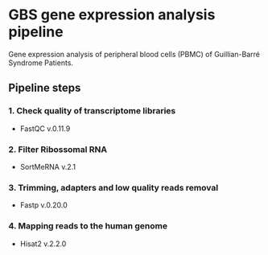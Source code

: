 # GBS gene expression analysis pipeline
Gene expression analysis of peripheral blood cells (PBMC) of Guillian-Barré Syndrome Patients.
## Pipeline steps
### 1. Check quality of transcriptome libraries
  * FastQC v.0.11.9
### 2. Filter Ribossomal RNA
  * SortMeRNA v.2.1
### 3. Trimming, adapters and low quality reads removal  
  * Fastp v.0.20.0
### 4. Mapping reads to the human genome
  * Hisat2 v.2.2.0
